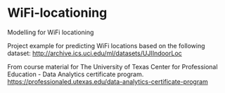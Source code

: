 # WiFi-locationing
Modelling for WiFi locationing

Project example for predicting WiFi locations based on the following dataset:
http://archive.ics.uci.edu/ml/datasets/UJIIndoorLoc

From course material for The University of Texas Center for Professional Education - Data Analytics certificate program. https://professionaled.utexas.edu/data-analytics-certificate-program
